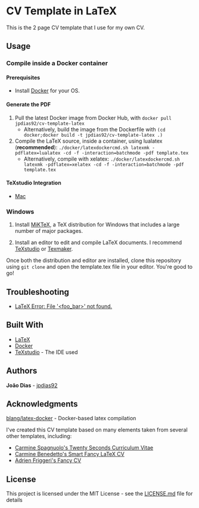 # CV Template in LaTeX

This is the 2 page CV template that I use for my own CV.

## Usage

### Compile inside a Docker container

#### Prerequisites

* Install [Docker](https://www.docker.com/) for your OS.

#### Generate the PDF

1. Pull the latest Docker image from Docker Hub, with `docker pull jpdias92/cv-template-latex`
   * Alternatively, build the image from the Dockerfile with `(cd docker;docker build -t jpdias92/cv-template-latex .)`
2. Compile the LaTeX source, inside a container, using lualatex (**recommended**): `./docker/latexdockercmd.sh latexmk -pdflatex=lualatex -cd -f -interaction=batchmode -pdf template.tex`
   * Alternatively, compile with xelatex: `./docker/latexdockercmd.sh latexmk -pdflatex=xelatex -cd -f -interaction=batchmode -pdf template.tex`

#### TeXstudio Integration

* [Mac](docs/docker_texstudio_integration.md#mac)

### Windows

1. Install [MiKTeX](https://miktex.org/howto/install-miktex), a TeX distribution for Windows that includes a large number of major packages.

2. Install an editor to edit and compile LaTeX documents. I recommend [TeXstudio](http://www.texstudio.org/) or [Texmaker](http://www.xm1math.net/texmaker/).

Once both the distribution and editor are installed, clone this repository using `git clone` and open the template.tex file in your editor. You're good to go!

## Troubleshooting

* [LaTeX Error: File '<foo_bar>' not found.](docs/troubleshooting.md#latex-error-file-ragged2esty-not-found)

## Built With

* [LaTeX](https://www.latex-project.org/)
* [Docker](https://www.docker.com/)
* [TeXstudio](http://www.texstudio.org/) - The IDE used

## Authors

**João Dias** - [jpdias92](https://github.com/jpdias92)

## Acknowledgments

[blang/latex-docker](https://github.com/blang/latex-docker) - Docker-based latex compilation

I've created this CV template based on many elements taken from several other templates, including:
* [Carmine Spagnuolo's Twenty Seconds Curriculum Vitae](https://github.com/spagnuolocarmine/TwentySecondsCurriculumVitae-LaTex)
* [Carmine Benedetto's Smart Fancy LaTeX CV](https://github.com/neoben/smart-fancy-latex-cv)
* [Adrien Friggeri's Fancy CV](https://www.sharelatex.com/templates/52fb8c1f33621a613683ecad)

## License

This project is licensed under the MIT License - see the [LICENSE.md](LICENSE.md) file for details